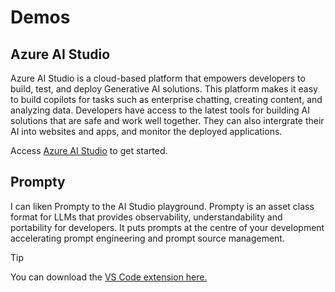 # Demos

## Azure AI Studio

Azure AI Studio is a cloud-based platform that empowers developers to build, test, and deploy Generative AI solutions. This platform makes it easy to build copilots for tasks such as enterprise chatting, creating content, and analyzing data. Developers have access to the latest tools for building AI solutions that are safe and work well together. They can also intergrate their AI into websites and apps, and monitor the deployed applications.

Access [Azure AI Studio](https://ai.azure.com) to get started.

## Prompty

I can liken Prompty to the AI Studio playground. Prompty is an asset class format for LLMs that provides observability, understandability and portability for developers. It puts prompts at the centre of your development accelerating prompt engineering and prompt source management.

> [!TIP]
> You can download the [VS Code extension here.](https://marketplace.visualstudio.com/items?itemName=ms-toolsai.prompty)

